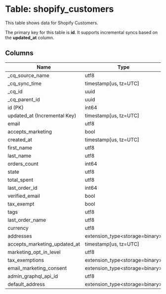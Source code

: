 # Table: shopify_customers

This table shows data for Shopify Customers.

The primary key for this table is **id**.
It supports incremental syncs based on the **updated_at** column.

## Columns

| Name          | Type          |
| ------------- | ------------- |
|_cq_source_name|utf8|
|_cq_sync_time|timestamp[us, tz=UTC]|
|_cq_id|uuid|
|_cq_parent_id|uuid|
|id (PK)|int64|
|updated_at (Incremental Key)|timestamp[us, tz=UTC]|
|email|utf8|
|accepts_marketing|bool|
|created_at|timestamp[us, tz=UTC]|
|first_name|utf8|
|last_name|utf8|
|orders_count|int64|
|state|utf8|
|total_spent|utf8|
|last_order_id|int64|
|verified_email|bool|
|tax_exempt|bool|
|tags|utf8|
|last_order_name|utf8|
|currency|utf8|
|addresses|extension_type<storage=binary>|
|accepts_marketing_updated_at|timestamp[us, tz=UTC]|
|marketing_opt_in_level|utf8|
|tax_exemptions|extension_type<storage=binary>|
|email_marketing_consent|extension_type<storage=binary>|
|admin_graphql_api_id|utf8|
|default_address|extension_type<storage=binary>|